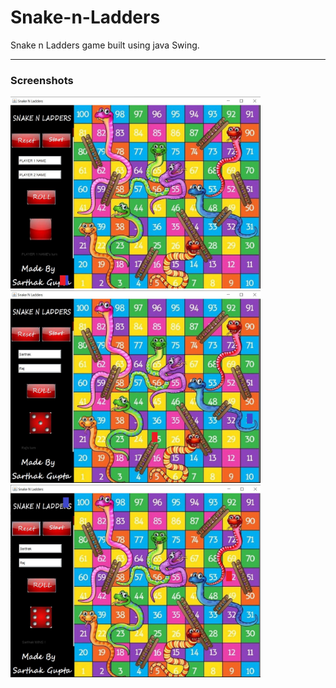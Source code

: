 # Snake-n-Ladders
Snake n Ladders game built using java Swing. 
***
<h3>Screenshots</h3>

<div class="row"> 
      <img src="/screenshots/screenshot1.jpg" width="400">
</div>

   <div class="row">
      <img src="/screenshots/screenshot2.jpg" width="400" >
   </div>
   <div class="row">
      <img src="/screenshots/screenshot3.jpg" width="400" >
   </div>
</div>
